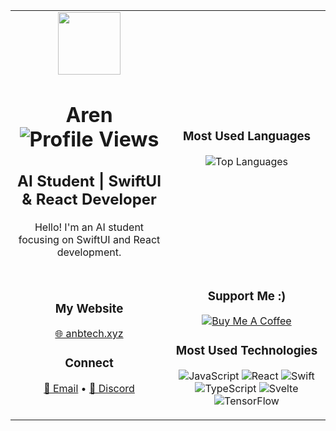 <table>
  <tr>
    <td width="50%" align="center">
      <img src="https://i.giphy.com/media/v1.Y2lkPTc5MGI3NjExdmNyNHM5c3hhbGJ6bDZvMTdkejBmbTJhbXVoa2d2ZWJsbGpkdzVrZyZlcD12MV9pbnRlcm5hbF9naWZfYnlfaWQmY3Q9Zw/2tTiCSfEEP5QS5TjGr/giphy.gif" width="100"/>
      <h1>
        Aren
        <img src="https://komarev.com/ghpvc/?username=arenman7&label=Profile%20Views&color=3a8851&style=flat" alt="Profile Views" />
      </h1>
      <h2>AI Student | SwiftUI & React Developer</h2>
      <p>Hello! I'm an AI student focusing on SwiftUI and React development.</p>
    </td>
    <td width="50%" align="center">
      <h3>Most Used Languages</h3>
      <img src="https://github-readme-stats.vercel.app/api/top-langs?username=arenman7&show_icons=true&theme=dark&locale=en&layout=compact" alt="Top Languages" />
    </td>
  </tr>
  <tr>
    <td width="50%" align="center">
      <h3>My Website</h3>
      <p>
        <a href="https://www.anbtech.xyz">🌐 anbtech.xyz</a>
      </p>
      <h3>Connect</h3>
      <p>
        <a href="mailto:aren@anbtech.xyz">📧 Email</a> •
        <a href="https://discord.gg/VkUDyjC5A7">💬 Discord</a>
      </p>
    </td>
    <td width="50%" align="center">
      <h3>Support Me :)</h3>
      <a href="https://www.buymeacoffee.com/ArenB">
        <img src="https://img.shields.io/badge/Buy%20Me%20A%20Coffee-FFDD00?style=for-the-badge&logo=buy-me-a-coffee&logoColor=black" alt="Buy Me A Coffee" />
      </a>
      <h3>Most Used Technologies</h3>
      <p>
        <img src="https://img.shields.io/badge/-JavaScript-F7DF1E?style=flat-square&logo=javascript&logoColor=black" alt="JavaScript" />
        <img src="https://img.shields.io/badge/-React-61DAFB?style=flat-square&logo=react&logoColor=black" alt="React" />
        <img src="https://img.shields.io/badge/-Swift-FA7343?style=flat-square&logo=swift&logoColor=white" alt="Swift" />
        <img src="https://img.shields.io/badge/-TypeScript-3178C6?style=flat-square&logo=typescript&logoColor=white" alt="TypeScript" />
        <img src="https://img.shields.io/badge/-Svelte-FF3E00?style=flat-square&logo=svelte&logoColor=white" alt="Svelte" />
        <img src="https://img.shields.io/badge/-TensorFlow-FF6F00?style=flat-square&logo=tensorflow&logoColor=white" alt="TensorFlow" />
      </p>
    </td>
  </tr>
</table>
